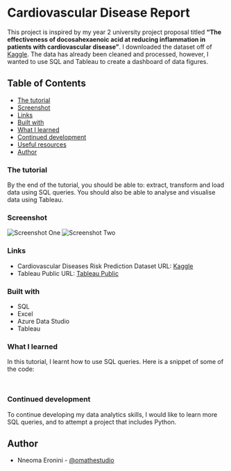 # Cardiovascular Disease Report

This project is inspired by my year 2 university project proposal titled **“The effectiveness of docosahexaenoic acid at reducing inflammation in patients with cardiovascular disease”**. I downloaded the dataset off of [Kaggle](https://www.kaggle.com/datasets/alphiree/cardiovascular-diseases-risk-prediction-dataset). The data has already been cleaned and processed, however, I wanted to use SQL and Tableau to create a dashboard of data figures.

## Table of Contents

- [The tutorial](#the-tutorial)
- [Screenshot](#screenshot)
- [Links](#links)
- [Built with](#built-with)
- [What I learned](#what-i-learned)
- [Continued development](#continued-development)
- [Useful resources](#useful-resources)
- [Author](#author)

### The tutorial

By the end of the tutorial, you should be able to: extract, transform and load data using SQL queries. You should also be able to analyse and visualise data using Tableau.

### Screenshot

![Screenshot One](screenshots/)
![Screenshot Two](screenshots/)

### Links

- Cardiovascular Diseases Risk Prediction Dataset URL: [Kaggle](https://www.kaggle.com/datasets/alphiree/cardiovascular-diseases-risk-prediction-dataset)
- Tableau Public URL: [Tableau Public]()

### Built with

- SQL
- Excel
- Azure Data Studio
- Tableau

### What I learned

In this tutorial, I learnt how to use SQL queries. Here is a snippet of some of the code:

```sql

```

```sql

```

### Continued development

To continue developing my data analytics skills, I would like to learn more SQL queries, and to attempt a project that includes Python.

## Author

- Nneoma Eronini - [@omathestudio](https://public.tableau.com/app/profile/nneoma.eronini)
